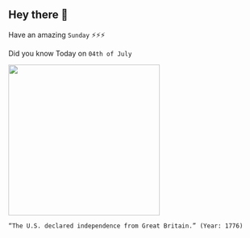 ## Hey there 👋
Have an amazing `Sunday` ⚡⚡⚡

Did you know Today on `04th of July`
 
 [<img src="https://www.history.com/.image/ar_4:3%2Cc_fill%2Ccs_srgb%2Cfl_progressive%2Cq_auto:good%2Cw_1200/MTU3ODc5MDgyNjc0ODkwNDYz/by-john-trumbull-3.jpg" width="300" />](https://en.wikipedia.org/wiki/United_States_Declaration_of_Independence) 
 ```
“The U.S. declared independence from Great Britain.” (Year: 1776)
```
